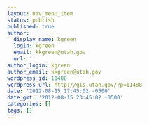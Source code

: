 ```yaml
---
layout: nav_menu_item
status: publish
published: true
author:
  display_name: kgreen
  login: kgreen
  email: kkgreen@utah.gov
  url: ''
author_login: kgreen
author_email: kkgreen@utah.gov
wordpress_id: 11488
wordpress_url: http://gis.utah.gov/?p=11488
date: '2012-08-15 17:45:02 -0500'
date_gmt: '2012-08-15 23:45:02 -0500'
categories: []
tags: []
---
```


